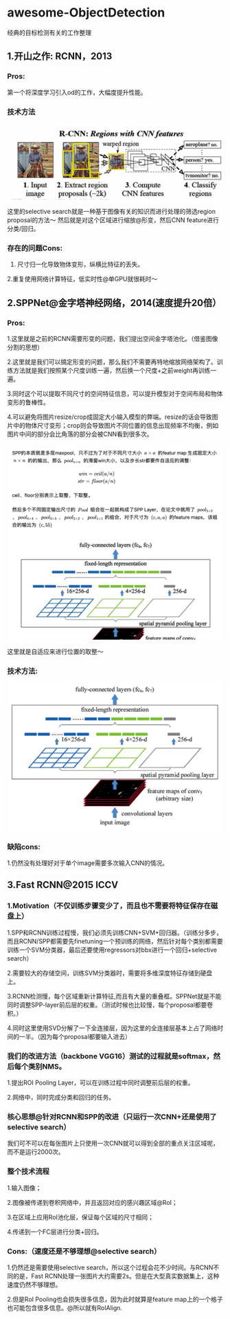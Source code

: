 # awesome-ObjectDetection
经典的目标检测有关的工作整理

## 1.开山之作: RCNN，2013

### Pros:
第一个将深度学习引入od的工作，大幅度提升性能。

### 技术方法
![](RCNN.png)

这里的selective search就是一种基于图像有关的知识而进行处理的筛选region proposal的方法～
然后就是对这个区域进行缩放@形变，然后CNN feature进行分类/回归。

### 存在的问题Cons:

1. 尺寸归一化导致物体变形，纵横比特征的丢失。

2.重复使用网络计算特征，低实时性@单GPU就很耗时～

## 2.SPPNet@金字塔神经网络，2014(速度提升20倍）

### Pros:
1.这里就是之前的RCNN需要形变的问题，我们提出空间金字塔池化。（借鉴图像分割的思想）

2.这里就是我们可以搞定形变的问题，那么我们不需要再特地缩放网络架构了。训练方法就是我们按照某个尺度训练一遍，然后换一个尺度+之前weight再训练一遍。

3.同时这个可以提取不同尺寸的空间特征信息，可以提升模型对于空间布局和物体变形的鲁棒性。

4.可以避免将图片resize/crop成固定大小输入模型的弊端。resize的话会导致图片中的物体尺寸变形；crop则会导致图片不同位置的信息出现频率不均衡，例如图片中间的部分会比角落的部分会被CNN看到很多次。


![](SPPdetails.png)
 
 这里就是自适应来进行位置的取整～
 
### 技术方法:
![](SPP.png)


### 缺陷cons:
1.仍然没有处理好对于单个image需要多次输入CNN的情况。

## 3.Fast RCNN@2015 ICCV
### 1.Motivation（不仅训练步骤变少了，而且也不需要将特征保存在磁盘上）
1.SPP和RCNN训练过程慢，我们必须先训练CNN+SVM+回归器。（训练分多步，而且RCNN/SPP都需要先finetuning一个预训练的网络，然后针对每个类别都需要训练一个SVM分类器，最后还要使用regressors对bbx进行一个回归+selective search）

2.需要较大的存储空间，训练SVM分类器时，需要将多维深度特征存储到硬盘上。

3.RCNN检测慢，每个区域重新计算特征,而且有大量的重叠框。SPPNet就是不能同时调整SPP-layer前后层的权重。（测试时候也比较慢，每个proposal都要卷积。）

4.同时这里使用SVD分解了一下全连接层，因为这里的全连接层基本上占了网络时间的一半。（因为每个proposal都要输入进去）

### 我们的改进方法（backbone VGG16）测试的过程就是softmax，然后每个类别NMS。
1.提出ROI Pooling Layer，可以在训练过程中同时调整前后层的权重。

2.网络中，同时完成分类和回归的任务。

### 核心思想@针对RCNN和SPP的改进（只运行一次CNN+还是使用了selective search）
我们可不可以在每张图片上只使用一次CNN就可以得到全部的重点关注区域呢，而不是运行2000次。

### 整个技术流程
1.输入图像；

2.图像被传递到卷积网络中，并且返回对应的感兴趣区域@RoI；

3.在区域上应用RoI池化层，保证每个区域的尺寸相同；

4.传递到一个FC层进行分类+回归。

### Cons:（速度还是不够理想@selective search）
1.仍然还是需要使用selective search，所以这个过程会花不少时间。与RCNN不同的是，Fast RCNN处理一张图片大约需要2s。但是在大型真实数据集上，这种速度仍然不够理想。

2.但是RoI Pooling也会损失很多信息，因为此时就算是feature map上的一个格子也可能包含很多信息。@所以就有RoIAlign.



